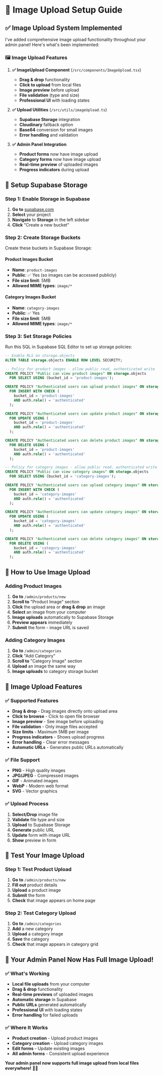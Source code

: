 # 📸 Image Upload Setup Guide

## ✅ **Image Upload System Implemented**

I've added comprehensive image upload functionality throughout your admin panel! Here's what's been implemented:

### **🖼️ Image Upload Features**

1. **✅ ImageUpload Component** (`/src/components/ImageUpload.tsx`)
   - **Drag & drop** functionality
   - **Click to upload** from local files
   - **Image preview** before upload
   - **File validation** (type and size)
   - **Professional UI** with loading states

2. **✅ Upload Utilities** (`/src/utils/imageUpload.ts`)
   - **Supabase Storage** integration
   - **Cloudinary** fallback option
   - **Base64** conversion for small images
   - **Error handling** and validation

3. **✅ Admin Panel Integration**
   - **Product forms** now have image upload
   - **Category forms** now have image upload
   - **Real-time preview** of uploaded images
   - **Progress indicators** during upload

## 🚀 **Setup Supabase Storage**

### **Step 1: Enable Storage in Supabase**

1. **Go to** [supabase.com](https://supabase.com)
2. **Select** your project
3. **Navigate** to **Storage** in the left sidebar
4. **Click** "Create a new bucket"

### **Step 2: Create Storage Buckets**

Create these buckets in Supabase Storage:

#### **Product Images Bucket**
- **Name**: `product-images`
- **Public**: ✅ Yes (so images can be accessed publicly)
- **File size limit**: 5MB
- **Allowed MIME types**: `image/*`

#### **Category Images Bucket**
- **Name**: `category-images`
- **Public**: ✅ Yes
- **File size limit**: 5MB
- **Allowed MIME types**: `image/*`

### **Step 3: Set Storage Policies**

Run this SQL in Supabase SQL Editor to set up storage policies:

```sql
-- Enable RLS on storage.objects
ALTER TABLE storage.objects ENABLE ROW LEVEL SECURITY;

-- Policy for product images - allow public read, authenticated write
CREATE POLICY "Public can view product images" ON storage.objects
  FOR SELECT USING (bucket_id = 'product-images');

CREATE POLICY "Authenticated users can upload product images" ON storage.objects
  FOR INSERT WITH CHECK (
    bucket_id = 'product-images' 
    AND auth.role() = 'authenticated'
  );

CREATE POLICY "Authenticated users can update product images" ON storage.objects
  FOR UPDATE USING (
    bucket_id = 'product-images' 
    AND auth.role() = 'authenticated'
  );

CREATE POLICY "Authenticated users can delete product images" ON storage.objects
  FOR DELETE USING (
    bucket_id = 'product-images' 
    AND auth.role() = 'authenticated'
  );

-- Policy for category images - allow public read, authenticated write
CREATE POLICY "Public can view category images" ON storage.objects
  FOR SELECT USING (bucket_id = 'category-images');

CREATE POLICY "Authenticated users can upload category images" ON storage.objects
  FOR INSERT WITH CHECK (
    bucket_id = 'category-images' 
    AND auth.role() = 'authenticated'
  );

CREATE POLICY "Authenticated users can update category images" ON storage.objects
  FOR UPDATE USING (
    bucket_id = 'category-images' 
    AND auth.role() = 'authenticated'
  );

CREATE POLICY "Authenticated users can delete category images" ON storage.objects
  FOR DELETE USING (
    bucket_id = 'category-images' 
    AND auth.role() = 'authenticated'
  );
```

## 🎯 **How to Use Image Upload**

### **Adding Product Images**

1. **Go to** `/admin/products/new`
2. **Scroll to** "Product Image" section
3. **Click** the upload area or **drag & drop** an image
4. **Select** an image from your computer
5. **Image uploads** automatically to Supabase Storage
6. **Preview appears** immediately
7. **Submit** the form - image URL is saved

### **Adding Category Images**

1. **Go to** `/admin/categories`
2. **Click** "Add Category"
3. **Scroll to** "Category Image" section
4. **Upload** an image the same way
5. **Image uploads** to category storage bucket

## 🔧 **Image Upload Features**

### **✅ Supported Features**
- **Drag & drop** - Drag images directly onto upload area
- **Click to browse** - Click to open file browser
- **Image preview** - See image before uploading
- **File validation** - Only image files accepted
- **Size limits** - Maximum 5MB per image
- **Progress indicators** - Shows upload progress
- **Error handling** - Clear error messages
- **Automatic URLs** - Generates public URLs automatically

### **✅ File Support**
- **PNG** - High quality images
- **JPG/JPEG** - Compressed images
- **GIF** - Animated images
- **WebP** - Modern web format
- **SVG** - Vector graphics

### **✅ Upload Process**
1. **Select/Drop** image file
2. **Validate** file type and size
3. **Upload** to Supabase Storage
4. **Generate** public URL
5. **Update** form with image URL
6. **Show** preview in form

## 🚀 **Test Your Image Upload**

### **Step 1: Test Product Upload**
1. **Go to** `/admin/products/new`
2. **Fill out** product details
3. **Upload** a product image
4. **Submit** the form
5. **Check** that image appears on home page

### **Step 2: Test Category Upload**
1. **Go to** `/admin/categories`
2. **Add** a new category
3. **Upload** a category image
4. **Save** the category
5. **Check** that image appears in category grid

## 🎉 **Your Admin Panel Now Has Full Image Upload!**

### **✅ What's Working**
- **Local file uploads** from your computer
- **Drag & drop** functionality
- **Real-time previews** of uploaded images
- **Automatic storage** in Supabase
- **Public URLs** generated automatically
- **Professional UI** with loading states
- **Error handling** for failed uploads

### **✅ Where It Works**
- **Product creation** - Upload product images
- **Category creation** - Upload category images
- **Edit forms** - Update existing images
- **All admin forms** - Consistent upload experience

**Your admin panel now supports full image upload from local files everywhere!** 📸✨
